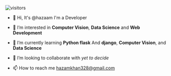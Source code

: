 ![visitors](https://visitor-badge.glitch.me/badge?page_id=${your.hazam328}.${your.repo.id})


- 👋 Hi, It's @hazaam I'm a Developer


- 👀 I’m interested in **Computer Vision**, **Data Science** and **Web Development**


- 🌱 I’m currently learning **Python flask** And **django**, **Computer Vision**, and **Data Science**


- 💞️ I’m looking to collaborate with _yet to decide_


- 📫 How to reach me hazamkhan328@gmail.com

<!---
hazam328/hazam328 is a ✨ special ✨ repository because its `README.md` (this file) appears on your GitHub profile.
You can click the Preview link to take a look at your changes.
--->

